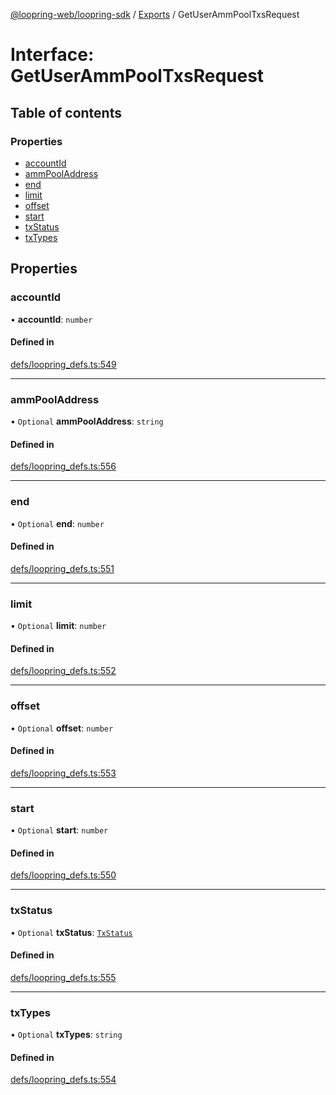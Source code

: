 [@loopring-web/loopring-sdk](../README.md) / [Exports](../modules.md) / GetUserAmmPoolTxsRequest

# Interface: GetUserAmmPoolTxsRequest

## Table of contents

### Properties

- [accountId](GetUserAmmPoolTxsRequest.md#accountid)
- [ammPoolAddress](GetUserAmmPoolTxsRequest.md#ammpooladdress)
- [end](GetUserAmmPoolTxsRequest.md#end)
- [limit](GetUserAmmPoolTxsRequest.md#limit)
- [offset](GetUserAmmPoolTxsRequest.md#offset)
- [start](GetUserAmmPoolTxsRequest.md#start)
- [txStatus](GetUserAmmPoolTxsRequest.md#txstatus)
- [txTypes](GetUserAmmPoolTxsRequest.md#txtypes)

## Properties

### accountId

• **accountId**: `number`

#### Defined in

[defs/loopring_defs.ts:549](https://github.com/Loopring/loopring_sdk/blob/f91f904/src/defs/loopring_defs.ts#L549)

___

### ammPoolAddress

• `Optional` **ammPoolAddress**: `string`

#### Defined in

[defs/loopring_defs.ts:556](https://github.com/Loopring/loopring_sdk/blob/f91f904/src/defs/loopring_defs.ts#L556)

___

### end

• `Optional` **end**: `number`

#### Defined in

[defs/loopring_defs.ts:551](https://github.com/Loopring/loopring_sdk/blob/f91f904/src/defs/loopring_defs.ts#L551)

___

### limit

• `Optional` **limit**: `number`

#### Defined in

[defs/loopring_defs.ts:552](https://github.com/Loopring/loopring_sdk/blob/f91f904/src/defs/loopring_defs.ts#L552)

___

### offset

• `Optional` **offset**: `number`

#### Defined in

[defs/loopring_defs.ts:553](https://github.com/Loopring/loopring_sdk/blob/f91f904/src/defs/loopring_defs.ts#L553)

___

### start

• `Optional` **start**: `number`

#### Defined in

[defs/loopring_defs.ts:550](https://github.com/Loopring/loopring_sdk/blob/f91f904/src/defs/loopring_defs.ts#L550)

___

### txStatus

• `Optional` **txStatus**: [`TxStatus`](../enums/TxStatus.md)

#### Defined in

[defs/loopring_defs.ts:555](https://github.com/Loopring/loopring_sdk/blob/f91f904/src/defs/loopring_defs.ts#L555)

___

### txTypes

• `Optional` **txTypes**: `string`

#### Defined in

[defs/loopring_defs.ts:554](https://github.com/Loopring/loopring_sdk/blob/f91f904/src/defs/loopring_defs.ts#L554)
